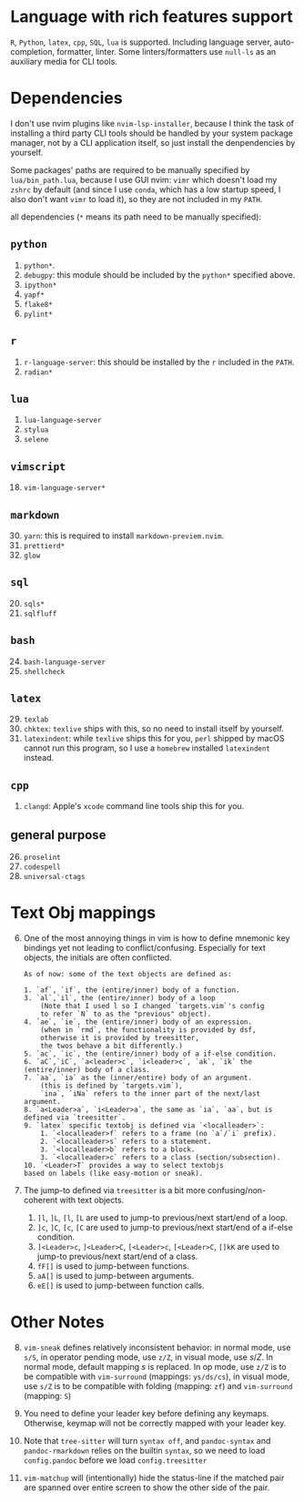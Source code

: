 # Language with rich features support

`R`, `Python`, `latex`, `cpp`, `SQL`, `lua` is supported.
Including language server, auto-completion, formatter, linter.
Some linters/formatters use `null-ls` as an auxiliary media for CLI tools.

# Dependencies

I don't use nvim plugins like `nvim-lsp-installer`, because
I think the task of installing a third party CLI tools should
be handled by your system package manager, not by a CLI application itself,
so just install the denpendencies by yourself.

Some packages' paths are required to be manually specified by
`lua/bin_path.lua`, because I use GUI nvim: `vimr` which doesn't
load my `zshrc` by default (and since I use `conda`, which has
a low startup speed, I also don't want `vimr` to load it),
so they are not included in my `PATH`.

all dependencies (`*` means its path need to be manually specified):

## `python`

1. `python*`.
2. `debugpy`: this module should be included by the `python*` specified above.
3. `ipython*`
4. `yapf*`
5. `flake8*`
6. `pylint*`

## `r`

1. `r-language-server`: this should be installed by the `r` included in the `PATH`.
2. `radian*`

## `lua`

1. `lua-language-server`
2. `stylua`
3. `selene`

## `vimscript`

18. `vim-language-server*`

## `markdown`

30. `yarn`: this is required to install `markdown-previem.nvim`.
31. `prettierd*`
32. `glow`

## `sql`

20. `sqls*`
21. `sqlfluff`

## `bash`

24. `bash-language-server`
25. `shellcheck`

## `latex`

29. `texlab`
30. `chktex`: `texlive` ships with this, so no need to install itself by yourself.
31. `latexindent`: while `texlive` ships this for you, `perl` shipped by macOS cannot
    run this program, so I use a `homebrew` installed `latexindent` instead.

## `cpp`

1. `clangd`: Apple's `xcode` command line tools ship this for you.

## general purpose

26. `proselint`
27. `codespell`
28. `universal-ctags`

# Text Obj mappings

6.  One of the most annoying things in vim is how to define mnemonic key bindings
    yet not leading to conflict/confusing. Especially for text objects,
    the initials are often conflicted.

        As of now: some of the text objects are defined as:

        1. `af`, `if`, the (entire/inner) body of a function.
        3. `al`,`il`, the (entire/inner) body of a loop
            (Note that I used l so I changed `targets.vim`'s config
            to refer `N` to as the "previous" object).
        4. `ae`, `ie`, the (entire/inner) body of an expression.
            (when in `rmd`, the functionality is provided by dsf,
            otherwise it is provided by treesitter,
            the twos behave a bit differently.)
        5. `ac`, `ic`, the (entire/inner) body of a if-else condition.
        6. `aC`,`iC`, `a<leader>c`, `i<leader>c`, `ak`, `ik` the (entire/inner) body of a class.
        7. `aa`, `ia` as the (inner/entire) body of an argument.
            (this is defined by `targets.vim`),
            `ina`, `iNa` refers to the inner part of the next/last argument.
        8. `a<Leader>a`, `i<Leader>a`, the same as `ia`, `aa`, but is defined via `treesitter`.
        9. `latex` specific textobj is defined via `<localleader>`:
            1. `<localleader>f` refers to a frame (no `a`/`i` prefix).
            2. `<localleader>s` refers to a statement.
            3. `<localleader>b` refers to a block.
            3. `<localleader>c` refers to a class (section/subsection).
        10. `<Leader>T` provides a way to select textobjs
        based on labels (like easy-motion or sneak).

7.  The jump-to defined via `treesitter` is a bit more
    confusing/non-coherent with text objects.

    1. `]l`, `]L`, `[l`, `[L` are used to jump-to previous/next start/end of a loop.
    2. `]c`, `]C`, `[c`, `[C` are used to jump-to previous/next start/end of a if-else condition.
    3. `]<Leader>c`, `]<Leader>C`, `[<Leader>c`, `[<Leader>C`, `[]kK` are used to jump-to previous/next start/end of a class.
    4. `fF[]` is used to jump-between functions.
    5. `aA[]` is used to jump-between arguments.
    6. `eE[]` is used to jump-between function calls.

# Other Notes

8. `vim-sneak` defines relatively inconsistent behavior: in normal mode,
   use `s/S`, in operator pending mode, use `z/Z`, in visual mode,
   use $s/Z$. In normal mode, default mapping $s$ is replaced.
   In op mode, use `z/Z` is to be compatible with `vim-surround` (mappings: `ys/ds/cs`),
   in visual mode, use `s/Z` is to be compatible with
   folding (mapping: `zf`) and `vim-surround` (mapping: `S`)

9. You need to define your leader key before defining any keymaps.
   Otherwise, keymap will not be correctly mapped with your leader key.

10. Note that `tree-sitter` will turn `syntax off`, and `pandoc-syntax` and `pandoc-rmarkdown`
    relies on the builtin `syntax`, so we need to load `config.pandoc` before we load `config.treesitter`

11. `vim-matchup` will (intentionally) hide the status-line if the matched pair are spanned
    over entire screen to show the other side of the pair.
